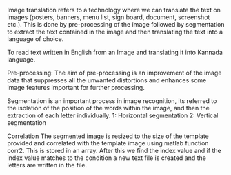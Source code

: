 Image translation refers to a technology where we can translate the text on images (posters, banners, menu list, sign board, document, screenshot etc.).
This is done by  pre-processing of the image followed by  segmentation to extract the text contained in the image and then translating the text into a language of choice.

To read text written in English from an Image and translating it into Kannada language.

Pre-processing:
The aim of pre-processing is an improvement of the image data that suppresses all the unwanted distortions and enhances some image features important for further processing.

Segmentation is an important process in image recognition, its referred to the isolation of the position of the words within the image, and then the extraction of each letter individually.
1: Horizontal segmentation
2:  Vertical segmentation

Correlation
The segmented image is resized to the size of the template provided and correlated with the template image using matlab function corr2. This is stored in an array. After this we find the index value and if the index value matches to the condition a new text file is created and the letters are written in the file.
